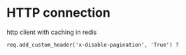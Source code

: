 # HTTP connection


http client with caching in redis


```
req.add_custom_header('x-disable-pagination', 'True') ?
```